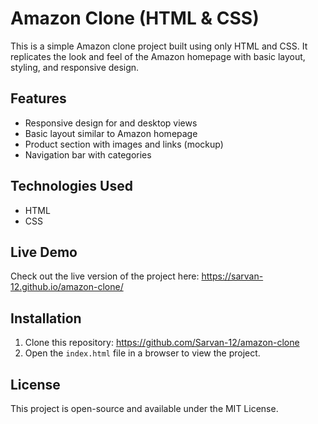 # Amazon Clone (HTML & CSS)

This is a simple Amazon clone project built using only HTML and CSS. It replicates the look and feel of the Amazon homepage with basic layout, styling, and responsive design.

## Features

- Responsive design for and desktop views
- Basic layout similar to Amazon homepage
- Product section with images and links (mockup)
- Navigation bar with categories

## Technologies Used

- HTML
- CSS

## Live Demo

Check out the live version of the project here: https://sarvan-12.github.io/amazon-clone/

## Installation

1. Clone this repository:  https://github.com/Sarvan-12/amazon-clone
2. Open the `index.html` file in a browser to view the project.

## License

This project is open-source and available under the MIT License.
